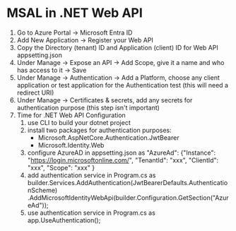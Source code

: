 # MSAL in .NET Web API
1. Go to Azure Portal -> Microsoft Entra ID
2. Add New Application -> Register your Web API
3. Copy the Directory (tenant) ID and Application (client) ID for Web API appsetting.json
4. Under Manage -> Expose an API -> Add Scope, give it a name and who has access to it -> Save
5. Under Manage -> Authentication -> Add a Platform, choose any client application or test application for the Authentication test (this will need a redirect URI)
6. Under Manage -> Certificates & secrets, add any secrets for authentication purpose (this step isn't important)
7. Time for .NET Web API Configuration
   1. use CLI to build your dotnet project
   2. install two packages for authentication purposes:
      - Microsoft.AspNetCore.Authentication.JwtBearer
      - Microsoft.Identity.Web
   3. configure AzureAD in appsetting.json as
      "AzureAd":
        {"Instance": "https://login.microsoftonline.com/",
        "TenantId": "xxx",
        "ClientId": "xxx",
        "Scope": "xxx"
      }
   4. add authentication service in Program.cs as
      builder.Services.AddAuthentication(JwtBearerDefaults.AuthenticationScheme)
          .AddMicrosoftIdentityWebApi(builder.Configuration.GetSection("AzureAd"));
   5. use authentication service in Program.cs as
      app.UseAuthentication();
